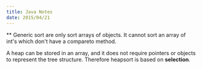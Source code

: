 ```yaml
---
title: Java Notes
date: 2015/04/21
---
```


** Generic sort are only sort arrays of objects. It cannot sort an array of int's which don't have a compareto method.

A heap can be stored in an array, and it does not require pointers or objects to represent the tree structure. Therefore heapsort is based on **selection**.
